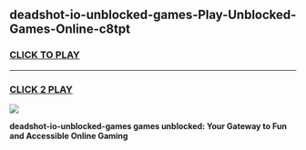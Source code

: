 
## deadshot-io-unblocked-games-Play-Unblocked-Games-Online-c8tpt
<h3>
<a href="https://premium76.site?title=deadshot-io-unblocked-games&ref=24A">CLICK TO PLAY</a></h3>
<hr>

<h3>
<a href="https://premium76.site?title=deadshot-io-unblocked-games&ref=24A">CLICK 2 PLAY</a>
  
</h3>

<a href="https://premium76.site?title=deadshot-io-unblocked-games&ref=24A"><img src="https://clearcache.store/games.png"></a>


**deadshot-io-unblocked-games games unblocked: Your Gateway to Fun and Accessible Online Gaming**
